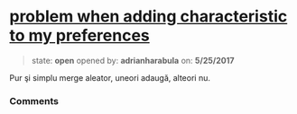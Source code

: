 # [problem when adding characteristic to my preferences](https://github.com/adrianharabula/condr/issues/133)

> state: **open** opened by: **adrianharabula** on: **5/25/2017**

Pur şi simplu merge aleator, uneori adaugă, alteori nu.

### Comments

